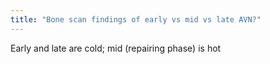 ```yaml
---
title: "Bone scan findings of early vs mid vs late AVN?"
---
```

Early and late are cold; mid (repairing phase) is hot

